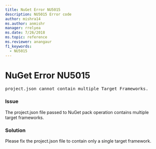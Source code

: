 ```yaml
---
title: NuGet Error NU5015
description: NU5015 Error code
author: mishra14
ms.author: anmishr
manager: rrelyea
ms.date: 7/26/2018
ms.topic: reference
ms.reviewer: anangaur
f1_keywords:
  - NU5015
---
```


# NuGet Error NU5015
<pre>project.json cannot contain multiple Target Frameworks.</pre>

### Issue

The project.json file passed to NuGet pack operation contains multiple target frameworks.


### Solution

Please fix the project.json file to contain only a single target framework.

